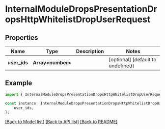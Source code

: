 # InternalModuleDropsPresentationDropsHttpWhitelistDropUserRequest


## Properties

Name | Type | Description | Notes
------------ | ------------- | ------------- | -------------
**user_ids** | **Array&lt;number&gt;** |  | [optional] [default to undefined]

## Example

```typescript
import { InternalModuleDropsPresentationDropsHttpWhitelistDropUserRequest } from 'not-games-sdk-public';

const instance: InternalModuleDropsPresentationDropsHttpWhitelistDropUserRequest = {
    user_ids,
};
```

[[Back to Model list]](../README.md#documentation-for-models) [[Back to API list]](../README.md#documentation-for-api-endpoints) [[Back to README]](../README.md)
